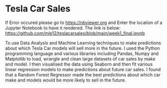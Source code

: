 # Tesla Car Sales

If Error occured please go to https://nbviewer.org and Enter the location of a Jupyter Notebook to have it rendered. The link is below:
https://github.com/mle12/teslacarsales/blob/main/week1_final.ipynb

 To use Data Analysis and Machine Learning techniques to make predictions about which Tesla Car models will sell more in the future. I used the Python programming language and various libraries including Pandas, Numpy and Matplotlib to load, wrangle and clean large datasets of car sales by make and model. I then visualised the data using Seaborn and then fit various linear regression models to make predictions about future car sales. I found that a Random Forest Regressor made the best predictions about which car make and models would be more likely to sell in the future. 

